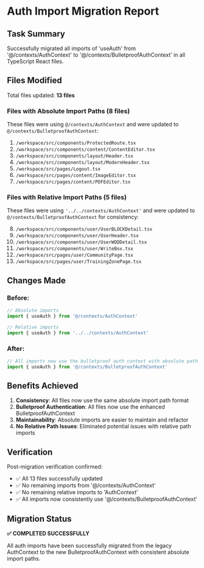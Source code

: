 # Auth Import Migration Report

## Task Summary
Successfully migrated all imports of 'useAuth' from '@/contexts/AuthContext' to '@/contexts/BulletproofAuthContext' in all TypeScript React files.

## Files Modified
Total files updated: **13 files**

### Files with Absolute Import Paths (8 files)
These files were using `@/contexts/AuthContext` and were updated to `@/contexts/BulletproofAuthContext`:

1. `/workspace/src/components/ProtectedRoute.tsx`
2. `/workspace/src/components/content/ContentEditor.tsx`
3. `/workspace/src/components/layout/Header.tsx`
4. `/workspace/src/components/layout/ModernHeader.tsx`
5. `/workspace/src/pages/Logout.tsx`
6. `/workspace/src/pages/content/ImageEditor.tsx`
7. `/workspace/src/pages/content/PDFEditor.tsx`

### Files with Relative Import Paths (5 files)
These files were using `'../../contexts/AuthContext'` and were updated to `@/contexts/BulletproofAuthContext` for consistency:

8. `/workspace/src/components/user/UserBLOCKDetail.tsx`
9. `/workspace/src/components/user/UserHeader.tsx`
10. `/workspace/src/components/user/UserWODDetail.tsx`
11. `/workspace/src/components/user/WriteBox.tsx`
12. `/workspace/src/pages/user/CommunityPage.tsx`
13. `/workspace/src/pages/user/TrainingZonePage.tsx`

## Changes Made

### Before:
```typescript
// Absolute imports
import { useAuth } from '@/contexts/AuthContext'

// Relative imports
import { useAuth } from '../../contexts/AuthContext'
```

### After:
```typescript
// All imports now use the bulletproof auth context with absolute path
import { useAuth } from '@/contexts/BulletproofAuthContext'
```

## Benefits Achieved

1. **Consistency**: All files now use the same absolute import path format
2. **Bulletproof Authentication**: All files now use the enhanced BulletproofAuthContext
3. **Maintainability**: Absolute imports are easier to maintain and refactor
4. **No Relative Path Issues**: Eliminated potential issues with relative path imports

## Verification

Post-migration verification confirmed:
- ✅ All 13 files successfully updated
- ✅ No remaining imports from '@/contexts/AuthContext'
- ✅ No remaining relative imports to 'AuthContext'
- ✅ All imports now consistently use '@/contexts/BulletproofAuthContext'

## Migration Status
**✅ COMPLETED SUCCESSFULLY**

All auth imports have been successfully migrated from the legacy AuthContext to the new BulletproofAuthContext with consistent absolute import paths.
